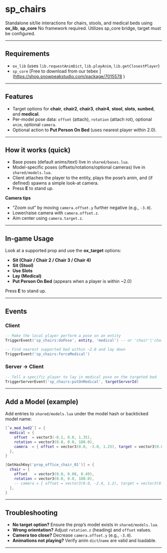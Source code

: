 # sp_chairs

Standalone sit/lie interactions for chairs, stools, and medical beds using  **ox_lib**, **sp_core**
No framework required.
Utilizes sp_core bridge, target must be configured.

---

## Requirements
- `ox_lib` (uses `lib.requestAnimDict`, `lib.playAnim`, `lib.getClosestPlayer`)
- `sp_core` [Free to download from our tebex ] (https://shop.snowpeakstudio.com/package/7015578
)
---

## Features
- Target options for **chair**, **chair2**, **chair3**, **chair4**, **stool**, **slots**, **sunbed**, and **medical**.
- Per-model pose data: `offset` (attach), `rotation` (attach rot), optional `anim`, optional `camera`.
- Optional action to **Put Person On Bed** (uses nearest player within 2.0).

---

## How it works (quick)
- Base poses (default anims/text) live in `shared/bases.lua`.
- Model-specific poses (offsets/rotations/optional cameras) live in `shared/models.lua`.
- Client attaches the player to the entity, plays the pose’s anim, and (if defined) spawns a simple look-at camera.
- Press **E** to stand up.

**Camera tips**
- “Zoom out” by moving `camera.offset.y` further negative (e.g., `-3.0`).
- Lower/raise camera with `camera.offset.z`.
- Aim center using `camera.target.z`.

---

## In-game Usage
Look at a supported prop and use the **ox_target** options:
- **Sit (Chair / Chair 2 / Chair 3 / Chair 4)**
- **Sit (Stool)**
- **Use Slots**
- **Lay (Medical)**
- **Put Person On Bed** (appears when a player is within ~2.0)

Press **E** to stand up.

---

## Events

### Client
```lua
-- Make the local player perform a pose on an entity
TriggerEvent('sp_chairs:doPose', entity, 'medical') -- or 'chair'|'chair2'|'chair3'|'chair4'|'stool'|'slots'|'sunbed'

-- Find nearest supported bed within ~2.0 and lay down
TriggerEvent('sp_chairs:forceMedical')
```

### Server → Client
```lua
-- Tell a specific player to lay in medical pose on the targeted bed
TriggerServerEvent('sp_chairs:putOnMedical', targetServerId)
```

---

## Add a Model (example)
Add entries to `shared/models.lua` under the model hash or backticked model name:

```lua
[`v_med_bed2`] = {
  medical = {
    offset  = vector3(-0.1, 0.0, 1.35),
    rotation = vector3(0.0, 0.0, 180.0),
    camera  = { offset = vector3(0.0, -3.0, 1.25), target = vector3(0.0, 0.0, 0.0) },
  },
}

[GetHashKey('prop_office_chair_01')] = {
  chair = {
    offset   = vector3(0.0, 0.08, 0.49),
    rotation = vector3(0.0, 0.0, 180.0),
    -- camera = { offset = vector3(0.0, -2.4, 1.2), target = vector3(0.0, 0.0, 0.5) }
  },
}
```

---

## Troubleshooting
- **No target option?** Ensure the prop’s model exists in `shared/models.lua`.
- **Wrong orientation?** Adjust `rotation.z` (heading) and `offset` values.
- **Camera too close?** Decrease `camera.offset.y` (e.g., `-3.0`).
- **Animations not playing?** Verify anim `dict`/`name` are valid and loadable.

---
